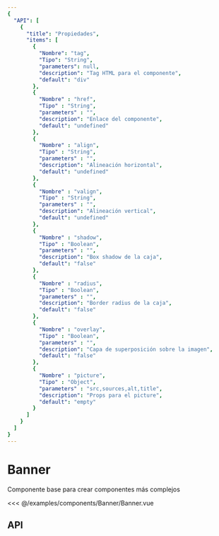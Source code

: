```yaml
---
{
  "API": [
    {
      "title": "Propiedades",
      "items": [
        {
          "Nombre": "tag",
          "Tipo": "String",
          "parameters": null,
          "description": "Tag HTML para el componente",
          "default": "div"
        },
        {
          "Nombre" : "href",
          "Tipo" : "String",
          "parameters" : "",
          "description": "Enlace del componente",
          "default": "undefined"
        },
        {
          "Nombre" : "align",
          "Tipo" : "String",
          "parameters" : "",
          "description": "Alineación horizontal",
          "default": "undefined"
        },
        {
          "Nombre" : "valign",
          "Tipo" : "String",
          "parameters" : "",
          "description": "Alineación vertical",
          "default": "undefined"
        },
        {
          "Nombre" : "shadow",
          "Tipo" : "Boolean",
          "parameters" : "",
          "description": "Box shadow de la caja",
          "default": "false"
        },
        {
          "Nombre" : "radius",
          "Tipo" : "Boolean",
          "parameters" : "",
          "description": "Border radius de la caja",
          "default": "false"
        },
        {
          "Nombre" : "overlay",
          "Tipo" : "Boolean",
          "parameters" : "",
          "description": "Capa de superposición sobre la imagen",
          "default": "false"
        },
        {
          "Nombre" : "picture",
          "Tipo" : "Object",
          "parameters" : "src,sources,alt,title",
          "description": "Props para el picture",
          "default": "empty"
        }                                                                 
      ] 
    }
  ]
}
---
```


# Banner

Componente base para crear componentes más complejos

<Preview>
  <template slot="demo">
    <components-Banner-Banner />
  </template>
  
  <<< @/examples/components/Banner/Banner.vue
</Preview>

## API

<Api />





